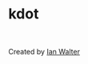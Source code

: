 # kdot
>


&nbsp;

Created by [Ian Walter](https://ianwalter.dev)

[licenseUrl]: https://github.com/generates/kdot/blob/main/LICENSE
